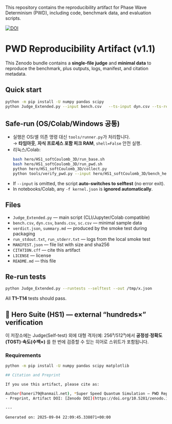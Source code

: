 This repository contains the reproducibility artifact for Phase Wave Determinism (PWD), including code, benchmark data, and evaluation scripts.

[![DOI](https://zenodo.org/badge/DOI/10.5281/zenodo.17059069.svg)](https://doi.org/10.5281/zenodo.17059069)

# PWD Reproducibility Artifact (v1.1)

This Zenodo bundle contains a **single-file judge** and **minimal data** to reproduce the benchmark,
plus outputs, logs, manifest, and citation metadata.

## Quick start

```bash
python -m pip install -U numpy pandas scipy
python Judge_Extended.py --input bench.csv   --ts-input dyn.csv --ts-ref-method REF --ts-delta 0.03   --metal-input bands.csv --metal-window-ev 0.3 --metal-delta-ev 0.05   --sc-input sc.csv --sc-ref-method REF --sc-delta 0.03   --fit-scaling --predict-scale 2 4 8 16 32   --out verdict.json --markdown summary.md
```
## Safe-run (OS/Colab/Windows 공통)

- 실행은 OS/셸 의존 명령 대신 `tools/runner.py`가 처리합니다.  
  → **타임아웃**, **자식 프로세스 포함 피크 RAM**, `shell=False` 안전 실행.
- 리눅스/Colab:
  ```bash
  bash hero/HS1_softCoulomb_3D/run_base.sh
  bash hero/HS1_softCoulomb_3D/run_pwd.sh
  python hero/HS1_softCoulomb_3D/collect.py
  python tools/verify_pwd.py --input hero/HS1_softCoulomb_3D/bench_hero.csv --bootstrap 200

- If `--input` is omitted, the script **auto-switches to selftest** (no error exit).
- In notebooks/Colab, any `-f kernel.json` is **ignored automatically**.

## Files

- `Judge_Extended.py` — main script (CLI/Jupyter/Colab compatible)
- `bench.csv`, `dyn.csv`, `bands.csv`, `sc.csv` — minimal sample data
- `verdict.json`, `summary.md` — produced by the smoke test during packaging
- `run_stdout.txt`, `run_stderr.txt` — logs from the local smoke test
- `MANIFEST.json` — file list with size and sha256
- `CITATION.cff` — cite this artifact
- `LICENSE` — license
- `README.md` — this file

## Re-run tests

```bash
python Judge_Extended.py --runtests --selftest --out /tmp/x.json
```

All **T1–T14** tests should pass.

## 🚀 Hero Suite (HS1) — external “hundreds×” verification

이 저장소에는 Judge(Self-test) 외에 대형 격자(예: 256³/512³)에서 **공정성·정확도(TOST)·속도(수백×)** 를 한 번에 검증할 수 있는 히어로 스위트가 포함됩니다.

### Requirements
```bash
python -m pip install -U numpy pandas scipy matplotlib

## Citation and Preprint

If you use this artifact, please cite as:

Author(haneri79@hanmail.net), *Super Speed Quantum Simulation — PWD Reproducibility Artifact (v1.1)*, Zenodo (2025).  
- Preprint, Artifact DOI: [Zenodo DOI](https://doi.org/10.5281/zenodo.17059069)
  
---

Generated on: 2025-09-04 22:09:45.338071+00:00
